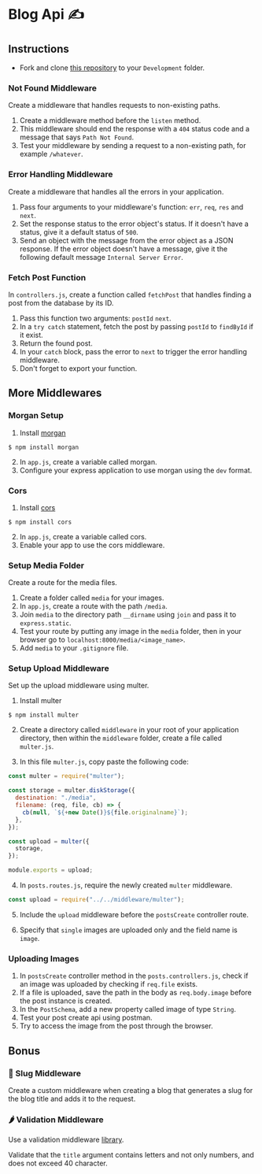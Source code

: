 # Blog Api ✍️

## Instructions

- Fork and clone [this repository](https://github.com/JoinCODED/Task-Express-M3-Middlewares-noSQL) to your `Development` folder.

### Not Found Middleware

Create a middleware that handles requests to non-existing paths.

1. Create a middleware method before the `listen` method.
2. This middleware should end the response with a `404` status code and a message that says `Path Not Found`.
3. Test your middleware by sending a request to a non-existing path, for example `/whatever`.

### Error Handling Middleware

Create a middleware that handles all the errors in your application.

1. Pass four arguments to your middleware's function: `err`, `req`, `res` and `next`.
2. Set the response status to the error object's status. If it doesn't have a status, give it a default status of `500`.
3. Send an object with the message from the error object as a JSON response. If the error object doesn't have a message, give it the following default message `Internal Server Error`.

### Fetch Post Function

In `controllers.js`, create a function called `fetchPost` that handles finding a post from the database by its ID.

1. Pass this function two arguments: `postId` `next`.
2. In a `try catch` statement, fetch the post by passing `postId` to `findById` if it exist.
3. Return the found post.
4. In your `catch` block, pass the error to `next` to trigger the error handling middleware.
5. Don't forget to export your function.


## More Middlewares

### Morgan Setup

1. Install [morgan](https://www.npmjs.com/package/morgan)

```shell
$ npm install morgan
```

2. In `app.js`, create a variable called morgan.
3. Configure your express application to use morgan using the `dev` format.

### Cors

1. Install [cors](https://www.npmjs.com/package/cors)

```shell
$ npm install cors
```

2. In `app.js`, create a variable called cors.
3. Enable your app to use the cors middleware.

### Setup Media Folder

Create a route for the media files.

1. Create a folder called `media` for your images.
2. In `app.js`, create a route with the path `/media`.
3. Join `media` to the directory path `__dirname` using `join` and pass it to `express.static`.
4. Test your route by putting any image in the `media` folder, then in your browser go to `localhost:8000/media/<image_name>`.
5. Add `media` to your `.gitignore` file.

### Setup Upload Middleware

Set up the upload middleware using multer.

1. Install multer

```shell
$ npm install multer
```

2. Create a directory called `middleware` in your root of your application directory, then within the `middleware` folder, create a file called `multer.js`.

3. In this file `multer.js`, copy paste the following code:

```js
const multer = require("multer");

const storage = multer.diskStorage({
  destination: "./media",
  filename: (req, file, cb) => {
    cb(null, `${+new Date()}${file.originalname}`);
  },
});

const upload = multer({
  storage,
});

module.exports = upload;
```

4. In `posts.routes.js`, require the newly created `multer` middleware.

```js
const upload = require("../../middleware/multer");
```

5. Include the `upload` middleware before the `postsCreate` controller route.

6. Specify that `single` images are uploaded only and the field name is `image`.

### Uploading Images

1. In `postsCreate` controller method in the `posts.controllers.js`, check if an image was uploaded by checking if `req.file` exists.
2. If a file is uploaded, save the path in the body as `req.body.image` before the post instance is created.
3. In the `PostSchema`, add a new property called image of type `String`.
4. Test your post create api using postman.
5. Try to access the image from the post through the browser.

## Bonus

### 🍋 Slug Middleware

Create a custom middleware when creating a blog that generates a slug for the blog title and adds it to the request.

### 🌶 Validation Middleware

Use a validation middleware [library](https://www.npmjs.com/package/express-validation).

Validate that the `title` argument contains letters and not only numbers, and does not exceed 40 character.
